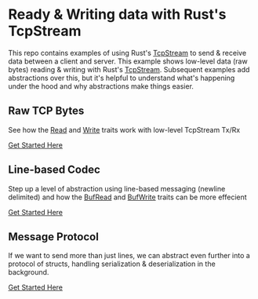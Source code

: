# Ready & Writing data with Rust's TcpStream

This repo contains examples of using Rust's [TcpStream](https://doc.rust-lang.org/stable/std/net/struct.TcpStream.html) to send & receive data between a client and server.
This example shows low-level data (raw bytes) reading & writing with Rust's [TcpStream](https://doc.rust-lang.org/stable/std/net/struct.TcpStream.html).  Subsequent examples add abstractions over this, but it's helpful to understand what's happening under the hood and why abstractions make things easier.

## Raw TCP Bytes
See how the [Read](https://doc.rust-lang.org/stable/std/io/trait.Read.html) and [Write](https://doc.rust-lang.org/stable/std/io/trait.Write.html) traits work with low-level TcpStream Tx/Rx

[Get Started Here](./raw)

## Line-based Codec
Step up a level of abstraction using line-based messaging (newline delimited) and how the [BufRead](https://doc.rust-lang.org/stable/std/io/trait.BufRead.html) and [BufWrite](https://doc.rust-lang.org/stable/std/io/trait.BufWrite.html) traits can be more effecient

[Get Started Here](./lines)

## Message Protocol
If we want to send more than just lines, we can abstract even further into a protocol of structs, handling serialization & deserialization in the background.

[Get Started Here](./protocol)
